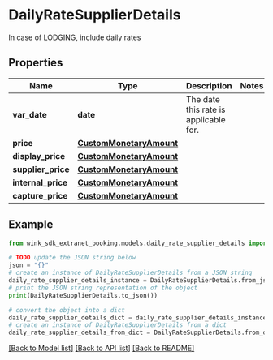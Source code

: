 # DailyRateSupplierDetails

In case of LODGING, include daily rates

## Properties

Name | Type | Description | Notes
------------ | ------------- | ------------- | -------------
**var_date** | **date** | The date this rate is applicable for. | 
**price** | [**CustomMonetaryAmount**](CustomMonetaryAmount.md) |  | 
**display_price** | [**CustomMonetaryAmount**](CustomMonetaryAmount.md) |  | 
**supplier_price** | [**CustomMonetaryAmount**](CustomMonetaryAmount.md) |  | 
**internal_price** | [**CustomMonetaryAmount**](CustomMonetaryAmount.md) |  | 
**capture_price** | [**CustomMonetaryAmount**](CustomMonetaryAmount.md) |  | 

## Example

```python
from wink_sdk_extranet_booking.models.daily_rate_supplier_details import DailyRateSupplierDetails

# TODO update the JSON string below
json = "{}"
# create an instance of DailyRateSupplierDetails from a JSON string
daily_rate_supplier_details_instance = DailyRateSupplierDetails.from_json(json)
# print the JSON string representation of the object
print(DailyRateSupplierDetails.to_json())

# convert the object into a dict
daily_rate_supplier_details_dict = daily_rate_supplier_details_instance.to_dict()
# create an instance of DailyRateSupplierDetails from a dict
daily_rate_supplier_details_from_dict = DailyRateSupplierDetails.from_dict(daily_rate_supplier_details_dict)
```
[[Back to Model list]](../README.md#documentation-for-models) [[Back to API list]](../README.md#documentation-for-api-endpoints) [[Back to README]](../README.md)


